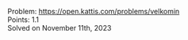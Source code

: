 Problem: https://open.kattis.com/problems/velkomin <br>
Points: 1.1 <br>
Solved on November 11th, 2023 <br>